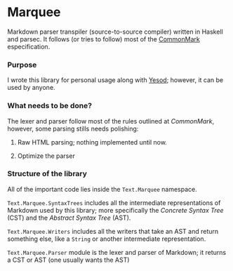 # Marquee

Markdown parser transpiler (source-to-source compiler) written in Haskell and parsec. It follows (or tries to follow) most of the [CommonMark][commonmark] especification.

### Purpose

I wrote this library for personal usage along with [Yesod][yesod]; however, it can be used by anyone.

### What needs to be done?

The lexer and parser follow most of the rules outlined at *CommonMark*, however, some parsing stills needs polishing:

1. Raw HTML parsing; nothing implemented until now.

2. Optimize the parser

### Structure of the library

All of the important code lies inside the `Text.Marquee` namespace.

`Text.Marquee.SyntaxTrees` includes all the intermediate representations of Markdown used by this library; more specifically the *Concrete Syntax Tree* (CST) and the *Abstract Syntax Tree* (AST).

`Text.Marquee.Writers` includes all the writers that take an AST and return something else, like a `String` or another intermediate representation.

`Text.Marquee.Parser` module is the lexer and parser of Markdown; it returns a CST or AST (one usually wants the AST)

[commonmark]: http://commonmark.org/
[yesod]: http://www.yesodweb.com/
